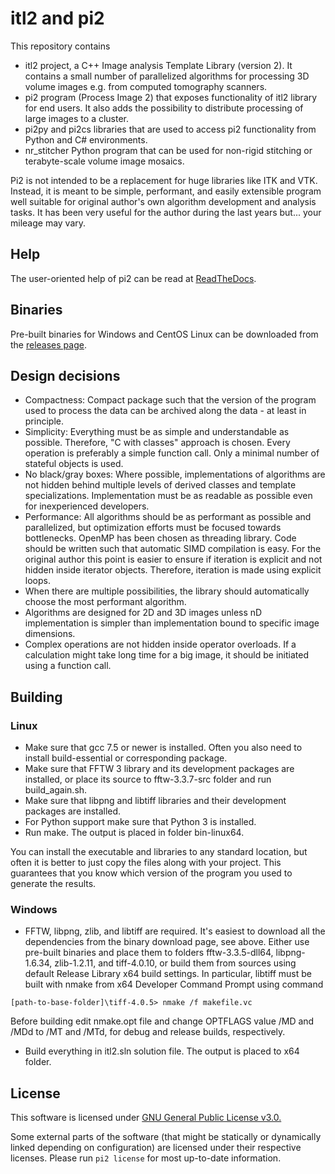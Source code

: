 
# itl2 and pi2

This repository contains
* itl2 project, a C++ Image analysis Template Library (version 2). It contains a small number of parallelized algorithms for processing 3D volume images e.g. from computed tomography scanners.
* pi2 program (Process Image 2) that exposes functionality of itl2 library for end users. It also adds the possibility to distribute processing of large images to a cluster.
* pi2py and pi2cs libraries that are used to access pi2 functionality from Python and C# environments.
* nr_stitcher Python program that can be used for non-rigid stitching or terabyte-scale volume image mosaics.

Pi2 is not intended to be a replacement for huge libraries like ITK and VTK. Instead, it is meant to be simple, performant, and easily extensible program well suitable for original author's own algorithm development and analysis tasks. It has been very useful for the author during the last years but... your mileage may vary.


## Help

The user-oriented help of pi2 can be read at [ReadTheDocs](https://pi2-docs.readthedocs.io/en/latest/).


## Binaries

Pre-built binaries for Windows and CentOS Linux can be downloaded from the [releases page](https://github.com/arttumiettinen/pi2/releases).


## Design decisions

* Compactness: Compact package such that the version of the program used to process the data can be archived along the data - at least in principle.
* Simplicity: Everything must be as simple and understandable as possible. Therefore, "C with classes" approach is chosen. Every operation is preferably a simple function call. Only a minimal number of stateful objects is used.
* No black/gray boxes: Where possible, implementations of algorithms are not hidden behind multiple levels of derived classes and template specializations. Implementation must be as readable as possible even for inexperienced developers.
* Performance: All algorithms should be as performant as possible and parallelized, but optimization efforts must be focused towards bottlenecks. OpenMP has been chosen as threading library. Code should be written such that automatic SIMD compilation is easy. For the original author this point is easier to ensure if iteration is explicit and not hidden inside iterator objects. Therefore, iteration is made using explicit loops.
* When there are multiple possibilities, the library should automatically choose the most performant algorithm.
* Algorithms are designed for 2D and 3D images unless nD implementation is simpler than implementation bound to specific image dimensions.
* Complex operations are not hidden inside operator overloads. If a calculation might take long time for a big image, it should be initiated using a function call.



## Building

### Linux

* Make sure that gcc 7.5 or newer is installed. Often you also need to install build-essential or corresponding package.
* Make sure that FFTW 3 library and its development packages are installed, or place its source to fftw-3.3.7-src folder and run build_again.sh.
* Make sure that libpng and libtiff libraries and their development packages are installed.
* For Python support make sure that Python 3 is installed.
* Run make. The output is placed in folder bin-linux64.

You can install the executable and libraries to any standard location, but often it is better to just copy the files along with your project. This guarantees that you know which version of the program you used to generate the results.


### Windows

* FFTW, libpng, zlib, and libtiff are required. It's easiest to download all the dependencies from the binary download page, see above. Either use pre-built binaries and place them to folders fftw-3.3.5-dll64, libpng-1.6.34, zlib-1.2.11, and tiff-4.0.10, or build them from sources using default Release Library x64 build settings. In particular, libtiff must be built with nmake from x64 Developer Command Prompt using command
```
[path-to-base-folder]\tiff-4.0.5> nmake /f makefile.vc
```
Before building edit nmake.opt file and change OPTFLAGS value /MD and /MDd to /MT and /MTd, for debug and release builds, respectively.
* Build everything in itl2.sln solution file. The output is placed to x64 folder.


## License

This software is licensed under [GNU General Public License v3.0.](LICENSE.txt)

Some external parts of the software (that might be statically or dynamically linked depending on configuration) are licensed under their respective licenses. Please run `pi2 license` for most up-to-date information.

